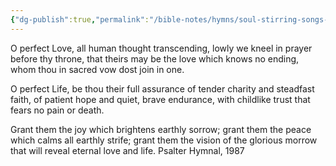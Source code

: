 ```yaml
---
{"dg-publish":true,"permalink":"/bible-notes/hymns/soul-stirring-songs-and-hymns/o-perfect-love/","title":"O Perfect Love","created":"","updated":""}
---
```



O perfect Love, all human thought transcending,
lowly we kneel in prayer before thy throne,
that theirs may be the love which knows no ending,
whom thou in sacred vow dost join in one.

O perfect Life, be thou their full assurance
of tender charity and steadfast faith,
of patient hope and quiet, brave endurance,
with childlike trust that fears no pain or death.

Grant them the joy which brightens earthly sorrow;
grant them the peace which calms all earthly strife;
grant them the vision of the glorious morrow
that will reveal eternal love and life.
Psalter Hymnal, 1987